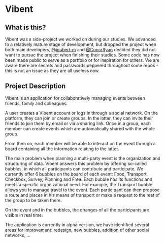 # Vibent

## What is this?

Vibent was a side-project we worked on during our studies. We advanced to a relatively mature stage of development, but dropped the project when both main developers, [@joubert-m](https://github.com/joubert-m) and [@ConorRyan](https://github.com/ConorRyan) decided they did not want to pursue the project when finishing their studies. Some code has now been made public to serve as a portfolio or for inspiration for others. We are aware there are secrets and passwords peppered throughout some repos - this is not an issue as they are all useless now.


## Project Description

Vibent is an application for collaboratively managing events between friends, family and colleagues.

A user creates a Vibent account or logs in through a social network. On the platform, they can join or create groups. In the latter, they can invite their friends to join them by email or via a sharing link. Once in a group, each member can create events which are automatically shared with the whole group.

From then on, each member will be able to interact on the event through a board containing all the information relating to the latter.

The main problem when planning a multi-party event is the organization and structuring of data. Vibent answers this problem by offering so-called bubbles, in which all participants can contribute and participate. We currently offer 6 bubbles on the board of each event: Food, Transport, Checkbox, Survey, Planning and Free. Each bubble has its functions and meets a specific organizational need. For example, the Transport bubble allows you to manage travel to the event. Each participant can then propose a route and places in his means of transport or make a request to the rest of the group to be taken there.

On the event and in the bubbles, the changes of all the participants are visible in real time.

The application is currently in alpha version, we have identified several areas for improvement: redesign, new bubbles, addition of other social networks, ...